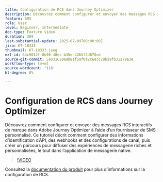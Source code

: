 ```yaml
---
title: Configuration de RCS dans Journey Optimizer
description: Découvrez comment configurer et envoyer des messages RCS interactifs de marque dans Adobe Journey Optimizer à l’aide d’un fournisseur de SMS personnalisé. Ce tutoriel décrit comment configurer des informations d’identification d’API, des webhooks et des configurations de canal, puis créer un parcours pour diffuser des expériences de messagerie riches et personnalisées, le tout dans l’application de messagerie native.
feature: SMS
role: User
level: Beginner, Intermediate
doc-type: Feature Video
duration: 309
last-substantial-update: 2025-07-09T00:00:00Z
jira: KT-18333
thumbnail: KT-18333.jpeg
exl-id: 64c9012f-8b00-48ec-b35e-42b5f2d878ed
source-git-commit: 5a031620a9b81f5af0a2c6ecc29ba9fb31279a3e
workflow-type: tm+mt
source-wordcount: '118'
ht-degree: 0%

---
```


# Configuration de RCS dans Journey Optimizer

Découvrez comment configurer et envoyer des messages RCS interactifs de marque dans Adobe Journey Optimizer à l’aide d’un fournisseur de SMS personnalisé. Ce tutoriel décrit comment configurer des informations d’identification d’API, des webhooks et des configurations de canal, puis créer un parcours pour diffuser des expériences de messagerie riches et personnalisées, le tout dans l’application de messagerie native.

>[!VIDEO](https://video.tv.adobe.com/v/3464757/?learn=on&enablevpops&captions=fre_fr)

Consultez la [documentation du produit](https://experienceleague.adobe.com/fr/docs/journey-optimizer/using/channels/sms/configure-sms/sms-configuration) pour plus d’informations sur la configuration de RCS.
